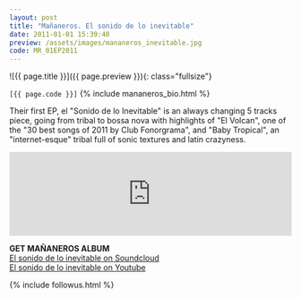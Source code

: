 ```yaml
---
layout:	post
title: "Mañaneros. El sonido de lo inevitable"
date: 2011-01-01 15:39:40
preview: /assets/images/mananeros_inevitable.jpg
code: MR_01EP2011
---
```


![{{ page.title }}]({{ page.preview }}){: class="fullsize"}

`[{{ page.code }}]` {% include mananeros_bio.html %}

Their first EP, el "Sonido de lo Inevitable" is an always changing 5 tracks piece, going from tribal to bossa nova with highlights of "El Volcan", one of the "30 best songs of 2011 by Club Fonorgrama", and "Baby Tropical", an "internet-esque" tribal full of sonic textures and latin crazyness.

<iframe width="100%" scrolling="no" frameborder="no" src="https://w.soundcloud.com/player/?url=https%3A//api.soundcloud.com/playlists/1980642&amp;color=ff5500&amp;auto_play=false&amp;hide_related=false&amp;show_comments=true&amp;show_user=true&amp;show_reposts=false"></iframe>


**GET MAÑANEROS ALBUM**<br>
[El sonido de lo inevitable on Soundcloud](https://soundcloud.com/mananeros/sets/el-sonido-de-lo-inevitable)<br>
[El sonido de lo inevitable on Youtube](https://www.youtube.com/watch?v=sh-ZE07h8yA&list=PL9tNcJHjgqQFrZIorphomiSBUOZMWHEne)

{% include followus.html %}
